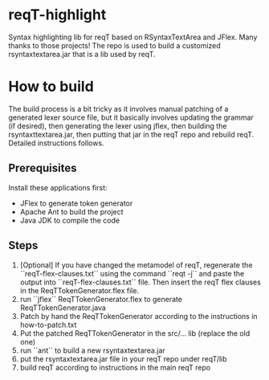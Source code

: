 reqT-highlight
==============

Syntax highlighting lib for reqT based on RSyntaxTextArea and JFlex. Many thanks to those projects!
The repo is used to build a customized rsyntaxtextarea.jar that is a lib used by reqT.


How to build
============

The build process is a bit tricky as it involves manual patching of a generated lexer source file, but it basically involves updating the grammar (if desired), then generating the lexer using jflex, then building the rsyntaxttextarea.jar, then putting that jar in the reqT repo and rebuild reqT. Detailed instructions follows.

Prerequisites
--------------
Install these applications first:
* JFlex to generate token generator
* Apache Ant to build the project
* Java JDK to compile the code


Steps
-------

1. [Optional] If you have changed the metamodel of reqT, regenerate the ´´reqT-flex-clauses.txt´´ using the command ´´reqt -j´´ and paste the output into ´´reqT-flex-clauses.txt´´ file. Then insert the reqT flex clauses in the ReqTTokenGenerator.flex file.
2. run ´´jflex´´  ReqTTokenGenerator.flex to generate ReqTTokenGenerator.java
3. Patch by hand the ReqTTokenGenerator according to the instructions in how-to-patch.txt
4. Put the patched ReqTTokenGenerator in the src/... lib (replace the old one)
5. run ´´ant´´ to build a new rsyntaxtextarea.jar
6. put the rsyntaxtextarea.jar file in your reqT repo under reqT/lib
7. build reqT according to instructions in the main reqT repo 
